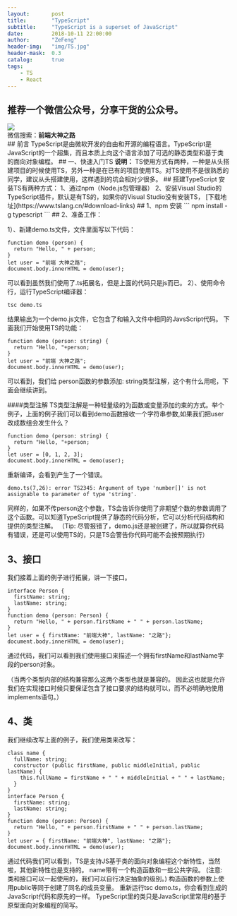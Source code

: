 ```yaml
---
layout:       post
title:        "TypeScript"
subtitle:     "TypeScript is a superset of JavaScript"
date:         2018-10-11 22:00:00
author:       "ZeFeng"
header-img:   "img/TS.jpg"
header-mask:  0.3
catalog:      true
tags:
    - TS
    - React
---
```

## 推荐一个微信公众号，分享干货的公众号。
<img src="https://00feng00.github.io/img/wx_public_channel.jpg">
<br />
微信搜索：<b>前端大神之路</b>
<br />
## 前言
 TypeScript是由微软开发的自由和开源的编程语言。TypeScript是JavaScript的一个超集，而且本质上向这个语言添加了可选的静态类型和基于类的面向对象编程。
## 一、快速入门TS
<b>说明：</b>
TS使用方式有两种，一种是从头搭建项目的时候使用TS，另外一种是在已有的项目使用TS。对TS使用不是很熟悉的同学，建议从头搭建使用，这样遇到的坑会相对少很多。
## 搭建TypeScript
安装TS有两种方式： 1、通过npm（Node.js包管理器） 2、安装Visual Studio的TypeScript插件，默认是有TS的，如果你的Visual Studio没有安装TS，
[下载地址](https://www.tslang.cn/#download-links)
## 1、npm 安装
```
npm install -g typescript
```
## 2、准备工作：

1）、新建demo.ts文件，文件里面写以下代码：

```
function demo (person) {
  return "Hello, " + person;
}
let user = "前端 大神之路";
document.body.innerHTML = demo(user);
```
可以看到虽然我们使用了.ts拓展名，但是上面的代码只是js而已。
2）、使用命令行，运行TypeScript编译器：
```
tsc demo.ts
```
结果输出为一个demo.js文件，它包含了和输入文件中相同的JavsScript代码。 
下面我们开始使用TS的功能：
```
function demo (person: string) {
  return "Hello, "+person;
}
let user = "前端 大神之路";
document.body.innerHTML = demo(user);
```
可以看到，我们给 person函数的参数添加: string类型注解，这个有什么用呢，下面会继续讲到。

####类型注解
TS类型注解是一种轻量级的为函数或变量添加约束的方式。举个例子，上面的例子我们可以看到demo函数接收一个字符串参数,如果我们把user 改成数组会发生什么？

```
function demo (person: string) {
  return "Hello, "+person;
}
let user = [0, 1, 2, 3];
document.body.innerHTML = demo(user);
```
重新编译，会看到产生了一个错误。
```
demo.ts(7,26): error TS2345: Argument of type 'number[]' is not assignable to parameter of type 'string'.
```
同样的，如果不传person这个参数，TS会告诉你使用了非期望个数的参数调用了这个函数。可以知道TypeScript提供了静态的代码分析，它可以分析代码结构和提供的类型注解。
（Tip: 尽管报错了，demo.js还是被创建了，所以就算你代码有错误，还是可以使用TS的，只是TS会警告你代码可能不会按预期执行）
## 3、接口
我们接着上面的例子进行拓展，讲一下接口。
```
interface Person {
  firstName: string;  
  lastName: string;
}
function demo (person: Person) {
  return "Hello, " + person.firstName + " " + person.lastName;
}
let user = { firstName: "前端大神", lastName: "之路"};
document.body.innerHTML = demo(user);
```
通过代码，我们可以看到我们使用接口来描述一个拥有firstName和lastName字段的person对象。

（当两个类型内部的结构兼容那么这两个类型也就是兼容的。 因此这也就是允许我们在实现接口时候只要保证包含了接口要求的结构就可以，而不必明确地使用 implements语句。）

## 4、类
我们继续改写上面的例子，我们使用类来改写：
```
class name { 
  fullName: string;
  constructor (public firstName, public middleInitial, public  lastName) {
    this.fullName = firstName + " " + middleInitial + " " + lastName;  
  }
}
interface Person {
  firstName: string;  
  lastName: string;
}
function demo (person: Person) {
  return "Hello, " + person.firstName + " " + person.lastName;
}
let user = { firstName: "前端大神", lastName: "之路"};
document.body.innerHTML = demo(user);
```
 通过代码我们可以看到，TS是支持JS基于类的面向对象编程这个新特性，当然啦，其他新特性也是支持的。
 name带有一个构造函数和一些公共字段。 (注意: 类和接口可以一起使用的，我们可以自行决定抽象的级别。)
  构造函数的参数上使用public等同于创建了同名的成员变量。
  重新运行tsc demo.ts，你会看到生成的JavaScript代码和原先的一样。 TypeScript里的类只是JavaScript里常用的基于原型面向对象编程的简写。







